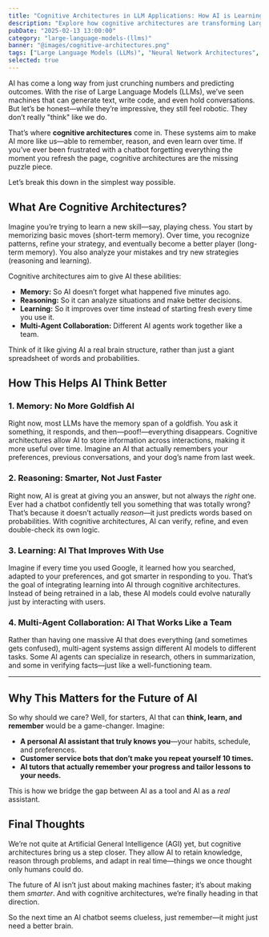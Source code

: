 ```yaml
---
title: "Cognitive Architectures in LLM Applications: How AI is Learning to Think"
description: "Explore how cognitive architectures are transforming Large Language Models (LLMs) by enabling memory, reasoning, and learning—bringing AI one step closer to true intelligence."
pubDate: "2025-02-13 13:00:00"
category: "large-language-models-(llms)"
banner: "@images/cognitive-architectures.png"
tags: ["Large Language Models (LLMs)", "Neural Network Architectures", "AI", "Data", "Multimodal Learning"]
selected: true
---
```




AI has come a long way from just crunching numbers and predicting outcomes. With the rise of Large Language Models (LLMs), we’ve seen machines that can generate text, write code, and even hold conversations. But let’s be honest—while they’re impressive, they still feel robotic. They don’t really "think" like we do.

That’s where **cognitive architectures** come in. These systems aim to make AI more like us—able to remember, reason, and even learn over time. If you’ve ever been frustrated with a chatbot forgetting everything the moment you refresh the page, cognitive architectures are the missing puzzle piece.

Let’s break this down in the simplest way possible.


## What Are Cognitive Architectures?

Imagine you’re trying to learn a new skill—say, playing chess. You start by memorizing basic moves (short-term memory). Over time, you recognize patterns, refine your strategy, and eventually become a better player (long-term memory). You also analyze your mistakes and try new strategies (reasoning and learning).

Cognitive architectures aim to give AI these abilities:

- **Memory:** So AI doesn’t forget what happened five minutes ago.
- **Reasoning:** So it can analyze situations and make better decisions.
- **Learning:** So it improves over time instead of starting fresh every time you use it.
- **Multi-Agent Collaboration:** Different AI agents work together like a team.

Think of it like giving AI a real brain structure, rather than just a giant spreadsheet of words and probabilities.


## How This Helps AI Think Better

### 1. **Memory: No More Goldfish AI**

Right now, most LLMs have the memory span of a goldfish. You ask it something, it responds, and then—poof!—everything disappears. Cognitive architectures allow AI to store information across interactions, making it more useful over time. Imagine an AI that actually remembers your preferences, previous conversations, and your dog’s name from last week.

### 2. **Reasoning: Smarter, Not Just Faster**

Right now, AI is great at giving you an answer, but not always the *right* one. Ever had a chatbot confidently tell you something that was totally wrong? That’s because it doesn’t actually *reason*—it just predicts words based on probabilities. With cognitive architectures, AI can verify, refine, and even double-check its own logic.

### 3. **Learning: AI That Improves With Use**

Imagine if every time you used Google, it learned how you searched, adapted to your preferences, and got smarter in responding to you. That’s the goal of integrating learning into AI through cognitive architectures. Instead of being retrained in a lab, these AI models could evolve naturally just by interacting with users.

### 4. **Multi-Agent Collaboration: AI That Works Like a Team**

Rather than having one massive AI that does everything (and sometimes gets confused), multi-agent systems assign different AI models to different tasks. Some AI agents can specialize in research, others in summarization, and some in verifying facts—just like a well-functioning team.

---

## Why This Matters for the Future of AI

So why should we care? Well, for starters, AI that can **think, learn, and remember** would be a game-changer. Imagine:

- **A personal AI assistant that truly knows you**—your habits, schedule, and preferences.
- **Customer service bots that don’t make you repeat yourself 10 times.**
- **AI tutors that actually remember your progress and tailor lessons to your needs.**

This is how we bridge the gap between AI as a tool and AI as a *real* assistant.


## Final Thoughts

We’re not quite at Artificial General Intelligence (AGI) yet, but cognitive architectures bring us a step closer. They allow AI to retain knowledge, reason through problems, and adapt in real time—things we once thought only humans could do.

The future of AI isn’t just about making machines faster; it’s about making them *smarter*. And with cognitive architectures, we’re finally heading in that direction.

So the next time an AI chatbot seems clueless, just remember—it might just need a better brain.

